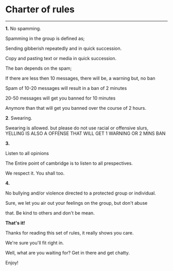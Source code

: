 # **Charter of rules**

***********************************************

**1.**  No spamming.

Spamming in the group is defined as;

Sending gibberish repeatedly and in quick succession.

Copy and pasting text or media in quick succession.

The ban depends on the spam;

If there are less then 10 messages, there will be, a warning but, no ban

Spam of 10-20 messages will result in a ban of 2 minutes

20-50 messages will get you banned for 10 minutes

Anymore than that will get you banned over the course of 2 hours.

**2**. Swearing.

Swearing is allowed. but please do not use racial or offensive slurs, YELLING IS ALSO A OFFENSE THAT WILL GET 1 WARNING OR 2 MINS BAN

**3.**

Listen to all opinions

The Entire point of cambridge is to listen to all prespectives.

We respect it. You shall too.

**4.**

No bullying and/or violence directed to a protected group or individual.

Sure, we let you air out your feelings on the group, but don't abuse

that. Be kind to others and don't be mean.

**That's it!**

Thanks for reading this set of rules, it really shows you care.

We're sure you'll fit right in.

Well, what are you waiting for? Get in there and get chatty.

Enjoy!

